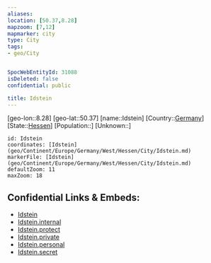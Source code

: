 ```yaml
---
aliases: 
location: [50.37,8.28]
mapzoom: [7,12] 
mapmarker: city 
type: City
tags:
- geo/City


SpocWebEntityId: 31088
isDeleted: false
confidential: public

title: Idstein
---
```

[geo-lon::8.28]
[geo-lat::50.37]
[name::Idstein]
[Country::[Germany](geo/Continent/Europe/Germany.md)]
[State::[Hessen](geo/Continent/Europe/Germany/West/Hessen.md)]
[Population::]
[Unknown::]


```leaflet
id: Idstein
coordinates: [Idstein](geo/Continent/Europe/Germany/West/Hessen/City/Idstein.md)
markerFile: [Idstein](geo/Continent/Europe/Germany/West/Hessen/City/Idstein.md)
defaultZoom: 11 
maxZoom: 18
```


## Confidential Links & Embeds: 
- [Idstein](../../../../../../../../_public/geo/Continent/Europe/Germany/West/Hessen/City/Idstein.md) 
- [Idstein.internal](../../../../../../../../_internal/geo/Continent/Europe/Germany/West/Hessen/City/Idstein.internal.md) 
- [Idstein.protect](../../../../../../../../_protect/geo/Continent/Europe/Germany/West/Hessen/City/Idstein.protect.md) 
- [Idstein.private](../../../../../../../../_private/geo/Continent/Europe/Germany/West/Hessen/City/Idstein.private.md) 
- [Idstein.personal](../../../../../../../../_personal/geo/Continent/Europe/Germany/West/Hessen/City/Idstein.personal.md) 
- [Idstein.secret](../../../../../../../../_secret/geo/Continent/Europe/Germany/West/Hessen/City/Idstein.secret.md) 

